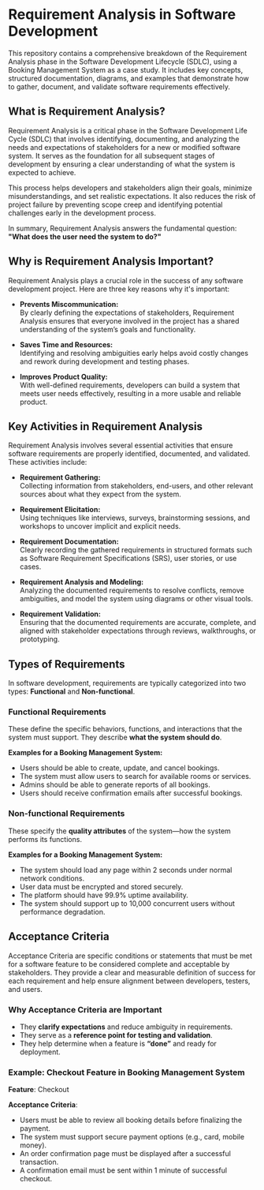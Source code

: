 # Requirement Analysis in Software Development

This repository contains a comprehensive breakdown of the Requirement Analysis phase in the Software Development Lifecycle (SDLC), using a Booking Management System as a case study. It includes key concepts, structured documentation, diagrams, and examples that demonstrate how to gather, document, and validate software requirements effectively.

## What is Requirement Analysis?

Requirement Analysis is a critical phase in the Software Development Life Cycle (SDLC) that involves identifying, documenting, and analyzing the needs and expectations of stakeholders for a new or modified software system. It serves as the foundation for all subsequent stages of development by ensuring a clear understanding of what the system is expected to achieve.

This process helps developers and stakeholders align their goals, minimize misunderstandings, and set realistic expectations. It also reduces the risk of project failure by preventing scope creep and identifying potential challenges early in the development process.

In summary, Requirement Analysis answers the fundamental question: **"What does the user need the system to do?"**


## Why is Requirement Analysis Important?

Requirement Analysis plays a crucial role in the success of any software development project. Here are three key reasons why it's important:

- **Prevents Miscommunication:**  
  By clearly defining the expectations of stakeholders, Requirement Analysis ensures that everyone involved in the project has a shared understanding of the system’s goals and functionality.

- **Saves Time and Resources:**  
  Identifying and resolving ambiguities early helps avoid costly changes and rework during development and testing phases.

- **Improves Product Quality:**  
  With well-defined requirements, developers can build a system that meets user needs effectively, resulting in a more usable and reliable product.


## Key Activities in Requirement Analysis

Requirement Analysis involves several essential activities that ensure software requirements are properly identified, documented, and validated. These activities include:

- **Requirement Gathering:**  
  Collecting information from stakeholders, end-users, and other relevant sources about what they expect from the system.

- **Requirement Elicitation:**  
  Using techniques like interviews, surveys, brainstorming sessions, and workshops to uncover implicit and explicit needs.

- **Requirement Documentation:**  
  Clearly recording the gathered requirements in structured formats such as Software Requirement Specifications (SRS), user stories, or use cases.

- **Requirement Analysis and Modeling:**  
  Analyzing the documented requirements to resolve conflicts, remove ambiguities, and model the system using diagrams or other visual tools.

- **Requirement Validation:**  
  Ensuring that the documented requirements are accurate, complete, and aligned with stakeholder expectations through reviews, walkthroughs, or prototyping.


## Types of Requirements

In software development, requirements are typically categorized into two types: **Functional** and **Non-functional**.

### Functional Requirements

These define the specific behaviors, functions, and interactions that the system must support. They describe **what the system should do**.

**Examples for a Booking Management System:**
- Users should be able to create, update, and cancel bookings.
- The system must allow users to search for available rooms or services.
- Admins should be able to generate reports of all bookings.
- Users should receive confirmation emails after successful bookings.

### Non-functional Requirements

These specify the **quality attributes** of the system—how the system performs its functions.

**Examples for a Booking Management System:**
- The system should load any page within 2 seconds under normal network conditions.
- User data must be encrypted and stored securely.
- The platform should have 99.9% uptime availability.
- The system should support up to 10,000 concurrent users without performance degradation.


## Acceptance Criteria

Acceptance Criteria are specific conditions or statements that must be met for a software feature to be considered complete and acceptable by stakeholders. They provide a clear and measurable definition of success for each requirement and help ensure alignment between developers, testers, and users.

### Why Acceptance Criteria are Important
- They **clarify expectations** and reduce ambiguity in requirements.
- They serve as a **reference point for testing and validation**.
- They help determine when a feature is **“done”** and ready for deployment.

### Example: Checkout Feature in Booking Management System

**Feature**: Checkout

**Acceptance Criteria**:
- Users must be able to review all booking details before finalizing the payment.
- The system must support secure payment options (e.g., card, mobile money).
- An order confirmation page must be displayed after a successful transaction.
- A confirmation email must be sent within 1 minute of successful checkout.
